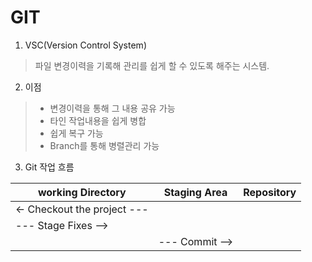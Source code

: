 GIT
===

1. VSC(Version Control System)

>파일 변경이력을 기록해 관리를 쉽게 할 수 있도록 해주는 시스템.

2. 이점 

>* 변경이력을 통해 그 내용 공유 가능
>* 타인 작업내용을 쉽게 병합
>* 쉽게 복구 가능
>* Branch를 통해 병렬관리 가능

3. Git 작업 흐름

| working Directory	| Staging Area	| Repository |
|-------------------|---------------|------------|
|           <-   Checkout	 the  project     ---  |
|   	 ---   Stage Fixes       -->	|            |
|                 	|       ---     Commit -->   |
